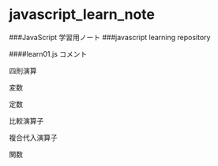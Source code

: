 # javascript_learn_note

###JavaScript 学習用ノート
###javascript learning repository

####learn01.js
コメント

四則演算

変数

定数

比較演算子

複合代入演算子

関数
